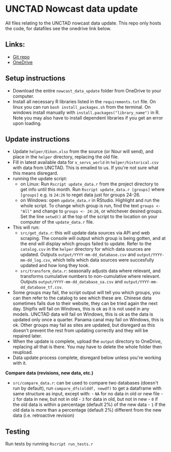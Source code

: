 # UNCTAD Nowcast data update
All files relating to the UNCTAD nowcast data update. This repo only hosts the code, for datafiles see the onedrive link below.

## Links:
- [Git repo](https://github.com/dhopp1-UNCTAD/nowcast_data_update)
- [OneDrive](https://unitednations-my.sharepoint.com/personal/daniel_hopp_un_org/_layouts/15/onedrive.aspx?id=%2Fpersonal%2Fdaniel%5Fhopp%5Fun%5Forg%2FDocuments%2Fnowcasts%2Fnowcast%5Fdata%5Fupdate)

## Setup instructions
- Download the entire `nowcast_data_update` folder from OneDrive to your computer.
- Install all necessary R libraries listed in the `requirements.txt` file. On linux you can run `bash install_packages.sh` from the terminal. On windows install manually with `install.packages("library_name")` in R. Note you may also have to install dependent libraries if you get an error upon loading.

## Update instructions
- Update `helper/Eikon.xlsx` from the source (or Nour will send), and place in the `helper` directory, replacing the old file.
- Fill in latest available data for `x_servs_world` in `helper/historical.csv` with data from UNCTAD. This is emailed to us. If you're not sure what this means disregard.
- running the update script:
	- on Linux: Run `Rscript update_data.r` from the project directory to get info until this month. Run `Rscript update_data.r [groups]` where `[groups]` e.g. is `24:26` to reget data just for groups 24-26. 
	- on Windows: open `update_data.r` in RStudio. Highlight and run the whole script. To change which group is run, find the text `groups <- "All"` and change to `groups <- 24:26`, or whichever desired groups. Set the line `setwd()` at the top of the script to the location on your computer of the `update_data.r` file.
- This will run:
	- `src/get_data.r`: this will update data sources via API and web scraping. The console will output which group is being gotten, and at the end will display which groups failed to update. Refer to the `catalog.csv` in the `helper` directory for which data sources are updated. Outputs `output/YYYY-mm-dd_database.csv` and `output/YYYY-mm-dd_log.csv`, which tells which data sources were succesfully updated and how long they took.
	- `src/transform_data.r`: seasonally adjusts data where relevant, and transforms cumulative numbers to non-cumulative where relevant. Outputs `output/YYYY-mm-dd_database_sa.csv` and `output/YYYY-mm-dd_database_tf.csv`.
- Some groups may fail, the script output will tell you which groups, you can then refer to the catalog to see which these are. Chinese data sometimes fails due to their website, they can be tried again the next day. Shipfix will fail on Windows, this is ok as it is not used in any models. UNCTAD data will fail on Windows, this is ok as the data is updated only once a quarter. Panama canal may fail on Windows, this is ok. Other groups may fail as sites are updated, but disregard as this doesn't prevent the rest from updating correctly and they will be repaired later.
- When the update is complete, upload the `output` directory to OneDrive, replacing all that is there. You may have to delete the whole folder then reupload.
- Data update process complete, disregard below unless you're working with it.

**Compare data (revisions, new data, etc.)**
- `src/compare_data.r`: can be used to compare two databases (doesn't run by default), run `compare_dfs(olddf, newdf)` to get a dataframe with same structure as input, except with:
                - `NA` for no data in old or new file
                - `2` for data in new, but not in old
                - `3` for data in old, but not in new
                - `0` if the old data is within a percentage (default 2%) of the new data
                - `1` if the old data is more than a percentage (default 2%) different from the new data (i.e. retroactive revision)

## Testing
Run tests by running `Rscript run_tests.r`
